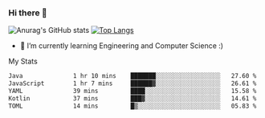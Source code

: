 ### Hi there 👋

![Anurag's GitHub stats](https://github-readme-stats.vercel.app/api?username=MatteoIorio11&show_icons=true&theme=dark) 
[![Top Langs](https://github-readme-stats.vercel.app/api/top-langs/?username=MatteoIorio11&theme=dark)](https://github.com/MatteoIorio11/github-readme-stats)

- 🌱 I’m currently learning Engineering and Computer Science :)

<!--
**MatteoIorio11/MatteoIorio11** is a ✨ _special_ ✨ repository because its `README.md` (this file) appears on your GitHub profile.

Here are some ideas to get you started:

- 🔭 I’m currently working on ...
- 🌱 I’m currently learning ...
- 👯 I’m looking to collaborate on ...
- 🤔 I’m looking for help with ...
- 💬 Ask me about ...
- 📫 How to reach me: ...
- 😄 Pronouns: ...
- ⚡ Fun fact: ...
-->
My Stats
<!--START_SECTION:waka-->

```txt
Java              1 hr 10 mins    ███████░░░░░░░░░░░░░░░░░░   27.60 %
JavaScript        1 hr 7 mins     ██████▓░░░░░░░░░░░░░░░░░░   26.61 %
YAML              39 mins         ████░░░░░░░░░░░░░░░░░░░░░   15.58 %
Kotlin            37 mins         ███▓░░░░░░░░░░░░░░░░░░░░░   14.61 %
TOML              14 mins         █▒░░░░░░░░░░░░░░░░░░░░░░░   05.83 %
```

<!--END_SECTION:waka-->
